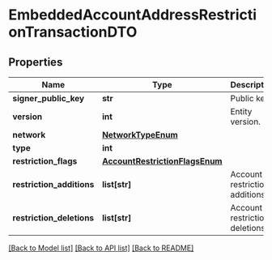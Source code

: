# EmbeddedAccountAddressRestrictionTransactionDTO

## Properties
Name | Type | Description | Notes
------------ | ------------- | ------------- | -------------
**signer_public_key** | **str** | Public key. | 
**version** | **int** | Entity version. | 
**network** | [**NetworkTypeEnum**](NetworkTypeEnum.md) |  | 
**type** | **int** |  | 
**restriction_flags** | [**AccountRestrictionFlagsEnum**](AccountRestrictionFlagsEnum.md) |  | 
**restriction_additions** | **list[str]** | Account restriction additions. | 
**restriction_deletions** | **list[str]** | Account restriction deletions. | 

[[Back to Model list]](../README.md#documentation-for-models) [[Back to API list]](../README.md#documentation-for-api-endpoints) [[Back to README]](../README.md)


